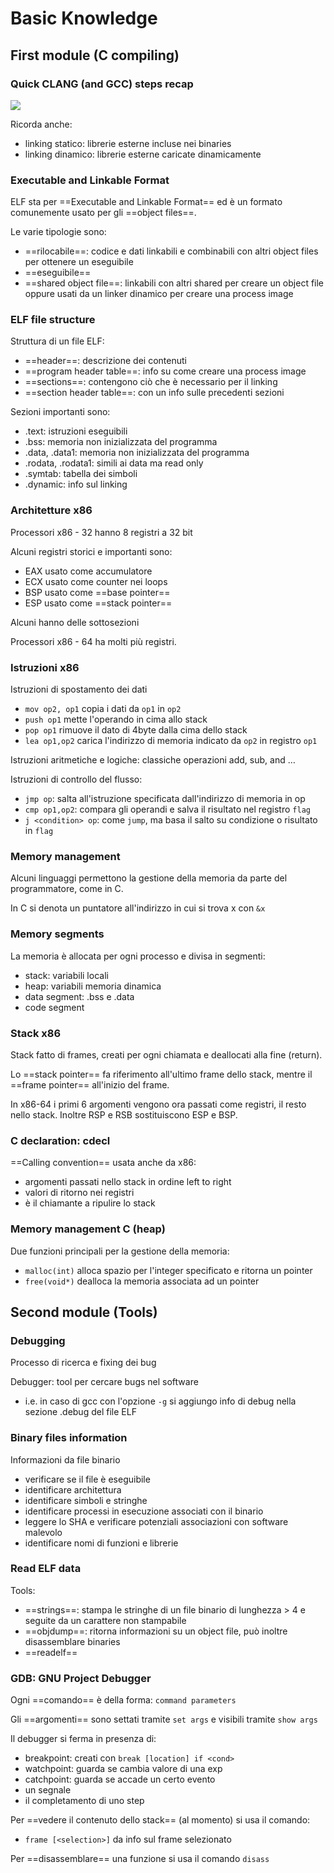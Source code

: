 # Basic Knowledge

## First module (C compiling)

### Quick CLANG (and GCC) steps recap

![](../../../CYS/Clang_compiling.png)

Ricorda anche:
- linking statico: librerie esterne incluse nei binaries
- linking dinamico: librerie esterne caricate dinamicamente

### Executable and Linkable Format

ELF sta per ==Executable and Linkable Format== ed è un 
formato comunemente usato per gli ==object files==.

Le varie tipologie sono:
- ==rilocabile==: codice e dati linkabili e combinabili con altri object files per ottenere un eseguibile
- ==eseguibile==
- ==shared object file==: linkabili con altri shared per creare un object file oppure usati da un linker dinamico per creare una process image

### ELF file structure

Struttura di un file ELF: 
- ==header==: descrizione dei contenuti
- ==program header table==: info su come creare una process image
- ==sections==: contengono ciò che è necessario per il linking
- ==section header table==: con un info sulle precedenti sezioni

Sezioni importanti sono:
- .text: istruzioni eseguibili
- .bss: memoria non inizializzata del programma
- .data, .data1: memoria non inizializzata del programma
- .rodata, .rodata1: simili ai data ma read only
- .symtab: tabella dei simboli
- .dynamic: info sul linking

### Architetture x86

Processori x86 - 32 hanno 8 registri a 32 bit 

Alcuni registri storici e importanti sono:
- EAX usato come accumulatore
- ECX usato come counter nei loops
- BSP usato come ==base pointer==
- ESP usato come ==stack pointer==

Alcuni hanno delle sottosezioni

Processori x86 - 64 ha molti più registri.

### Istruzioni x86 

Istruzioni di spostamento dei dati
- `mov op2, op1` copia i dati da `op1` in `op2`
- `push op1` mette l'operando in cima allo stack
- `pop op1` rimuove il dato di 4byte dalla cima dello stack 
- `lea op1,op2` carica l'indirizzo di memoria indicato da `op2` in registro `op1` 

Istruzioni aritmetiche e logiche: classiche operazioni add, sub, and $\ldots$

Istruzioni di controllo del flusso:
- `jmp op`: salta all'istruzione specificata dall'indirizzo di memoria in op
- `cmp op1,op2`: compara gli operandi e salva il risultato nel registro `flag`
- `j <condition> op`: come `jump`, ma basa il salto su condizione o risultato in `flag`

### Memory management

Alcuni linguaggi permettono la gestione della memoria da parte del programmatore, come in C.

In C si denota un puntatore all'indirizzo in cui si trova x con `&x`

### Memory segments

La memoria è allocata per ogni processo e divisa in segmenti:
- stack: variabili locali
- heap: variabili memoria dinamica
- data segment: .bss e .data
- code segment

### Stack x86

Stack fatto di frames, creati per ogni chiamata e deallocati alla fine (return).

Lo ==stack pointer== fa riferimento all'ultimo frame dello stack, mentre il ==frame pointer== all'inizio
del frame.

In x86-64 i primi 6 argomenti vengono ora passati come registri, il resto nello stack.
Inoltre RSP e RSB sostituiscono ESP e BSP.

### C declaration: cdecl

==Calling convention== usata anche da x86:
- argomenti passati nello stack in ordine left to right
- valori di ritorno nei registri
- è il chiamante a ripulire lo stack

### Memory management C (heap)

Due funzioni principali per la gestione della memoria:
- `malloc(int)` alloca spazio per l'integer specificato e ritorna un pointer
- `free(void*)` dealloca la memoria associata ad un pointer

## Second module (Tools)

### Debugging
 
Processo di ricerca e fixing dei bug

Debugger: tool per cercare bugs nel software
- i.e. in caso di gcc con l'opzione `-g` si aggiungo info di debug nella sezione .debug del file ELF

### Binary files information

Informazioni da file binario
- verificare se il file è eseguibile 
- identificare architettura
- identificare simboli e stringhe
- identificare processi in esecuzione associati con il binario
- leggere lo SHA e verificare potenziali associazioni con software malevolo
- identificare nomi di funzioni e librerie

### Read ELF data

Tools:
- ==strings==: stampa le stringhe di un file binario di lunghezza > 4 e seguite da un carattere non stampabile
- ==objdump==: ritorna informazioni su un object file,  può inoltre disassemblare binaries
- ==readelf==

### GDB: GNU Project Debugger

Ogni ==comando== è della forma: `command parameters`

Gli ==argomenti== sono settati tramite `set args` e visibili tramite `show args`

Il debugger si ferma in presenza di:
- breakpoint: creati con `break [location] if <cond>`
- watchpoint: guarda se cambia valore di una exp
- catchpoint: guarda se accade un certo evento
- un segnale
- il completamento di uno step

Per ==vedere il contenuto dello stack== (al momento) si usa il comando:
- `frame [<selection>]` da info sul frame selezionato 

Per ==disassemblare== una funzione si usa il comando `disass`